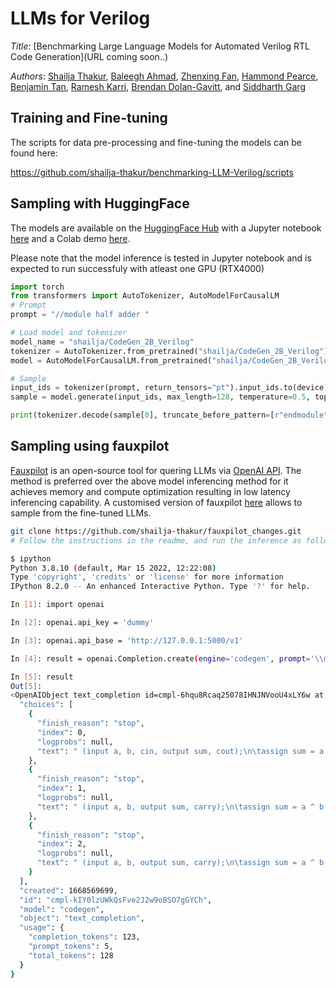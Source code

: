 # LLMs for Verilog 

*Title*: [Benchmarking Large Language Models for Automated Verilog RTL Code Generation](URL coming soon..)

*Authors*: [Shailja Thakur](https://shailja-thakur.github.io/), [Baleegh Ahmad](), [Zhenxing Fan](), [Hammond Pearce](), [Benjamin Tan](), [Ramesh Karri](), [Brendan Dolan-Gavitt](), and [Siddharth Garg]() 

<!---
<p align="center">
  <img src="assets/two.gif" width="60%">
</p>
-->

## Training and Fine-tuning

The scripts for data pre-processing and fine-tuning the models can be found here:

https://github.com/shailja-thakur/benchmarking-LLM-Verilog/scripts

## Sampling with HuggingFace

The models are available on the [HuggingFace Hub](https://huggingface.co/models?search=verilog) with a Jupyter notebook [here](https://github.com/shailja-thakur/benchmarking-LLM-Verilog/blob/main/VGen_Demo_notebook.ipynb) and a Colab demo [here](https://colab.research.google.com/drive/XYZ?usp=sharing).

Please note that the model inference is tested in Jupyter notebook and is expected to run successfuly with atleast one GPU (RTX4000)


```python
import torch
from transformers import AutoTokenizer, AutoModelForCausalLM
# Prompt
prompt = "//module half adder "

# Load model and tokenizer
model_name = "shailja/CodeGen_2B_Verilog"
tokenizer = AutoTokenizer.from_pretrained("shailja/CodeGen_2B_Verilog")
model = AutoModelForCausalLM.from_pretrained("shailja/CodeGen_2B_Verilog").to(device)

# Sample
input_ids = tokenizer(prompt, return_tensors="pt").input_ids.to(device)
sample = model.generate(input_ids, max_length=128, temperature=0.5, top_p=0.9)

print(tokenizer.decode(sample[0], truncate_before_pattern=[r"endmodule"]) + "endmodule")
```

## Sampling using fauxpilot

[Fauxpilot](https://github.com/moyix/fauxpilot) is an open-source tool for quering LLMs via [OpenAI API](https://beta.openai.com/docs/api-reference/). The method is preferred over the above model inferencing method for it achieves memory and compute optimization resulting in low latency inferencing capability. A customised version of fauxpilot [here](https://github.com/shailja-thakur/fauxpilot_changes) allows to sample from the fine-tuned LLMs.

```sh
git clone https://github.com/shailja-thakur/fauxpilot_changes.git
# Follow the instructions in the readme, and run the inference as follows:

$ ipython
Python 3.8.10 (default, Mar 15 2022, 12:22:08) 
Type 'copyright', 'credits' or 'license' for more information
IPython 8.2.0 -- An enhanced Interactive Python. Type '?' for help.

In [1]: import openai

In [2]: openai.api_key = 'dummy'

In [3]: openai.api_base = 'http://127.0.0.1:5000/v1'

In [4]: result = openai.Completion.create(engine='codegen', prompt='\\module half adder', max_tokens=100, temperature=0.1, n=3,top_p=1.0, stop=["endmodule"])

In [5]: result
Out[5]: 
<OpenAIObject text_completion id=cmpl-6hqu8Rcaq25078IHNJNVooU4xLY6w at 0x7f602c3d2f40> JSON: {
  "choices": [
    {
      "finish_reason": "stop",
      "index": 0,
      "logprobs": null,
      "text": " (input a, b, cin, output sum, cout);\n\tassign sum = a ^ b ^ cin;\n\tassign cout = (a & b) | (a & cin) | (b & cin);\n"
    },
    {
      "finish_reason": "stop",
      "index": 1,
      "logprobs": null,
      "text": " (input a, b, output sum, carry);\n\tassign sum = a ^ b;\n\tassign carry = a & b;\n"
    },
    {
      "finish_reason": "stop",
      "index": 2,
      "logprobs": null,
      "text": " (input a, b, output sum, carry);\n\tassign sum = a ^ b;\n\tassign carry = a & b;\n"
    }
  ],
  "created": 1668569699,
  "id": "cmpl-kIY0lzUWkQsFve2J2w9oBSO7gGYCh",
  "model": "codegen",
  "object": "text_completion",
  "usage": {
    "completion_tokens": 123,
    "prompt_tokens": 5,
    "total_tokens": 128
  }
}
```
